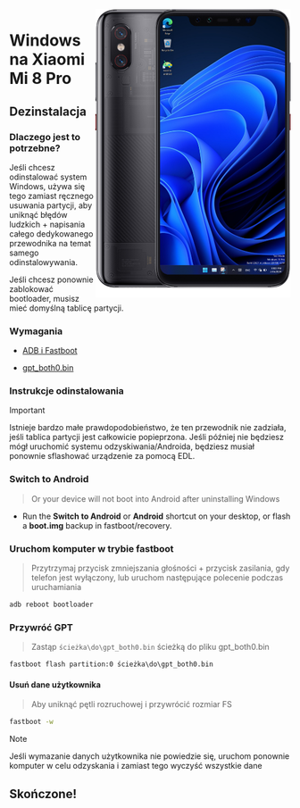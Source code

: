 <img align="right" src="https://github.com/n00b69/woa-equuleus/blob/main/equuleus.png" width="350" alt="Windows 11 running on equuleus">

# Windows na Xiaomi Mi 8 Pro

## Dezinstalacja

### Dlaczego jest to potrzebne?
Jeśli chcesz odinstalować system Windows, używa się tego zamiast ręcznego usuwania partycji, aby uniknąć błędów ludzkich + napisania całego dedykowanego przewodnika na temat samego odinstalowywania.

Jeśli chcesz ponownie zablokować bootloader, musisz mieć domyślną tablicę partycji.

### Wymagania
- [ADB i Fastboot](https://developer.android.com/studio/releases/platform-tools)
  
- [gpt_both0.bin](https://github.com/n00b69/woa-equuleus/releases/download/Files/gpt_both0.bin)

### Instrukcje odinstalowania
> [!Important]
> Istnieje bardzo małe prawdopodobieństwo, że ten przewodnik nie zadziała, jeśli tablica partycji jest całkowicie popieprzona. Jeśli później nie będziesz mógł uruchomić systemu odzyskiwania/Androida, będziesz musiał ponownie sflashować urządzenie za pomocą EDL.

### Switch to Android
> Or your device will not boot into Android after uninstalling Windows
- Run the **Switch to Android** or **Android** shortcut on your desktop, or flash a **boot.img** backup in fastboot/recovery.

### Uruchom komputer w trybie fastboot
> Przytrzymaj przycisk zmniejszania głośności + przycisk zasilania, gdy telefon jest wyłączony, lub uruchom następujące polecenie podczas uruchamiania
```cmd
adb reboot bootloader
```

### Przywróć GPT
> Zastąp ```ścieżka\do\gpt_both0.bin``` ścieżką do pliku gpt_both0.bin
```cmd
fastboot flash partition:0 ścieżka\do\gpt_both0.bin
```

#### Usuń dane użytkownika
> Aby uniknąć pętli rozruchowej i przywrócić rozmiar FS
```cmd
fastboot -w
```
> [!Note]
> Jeśli wymazanie danych użytkownika nie powiedzie się, uruchom ponownie komputer w celu odzyskania i zamiast tego wyczyść wszystkie dane

## Skończone!













